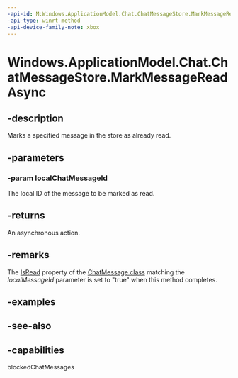 ```yaml
---
-api-id: M:Windows.ApplicationModel.Chat.ChatMessageStore.MarkMessageReadAsync(System.String)
-api-type: winrt method
-api-device-family-note: xbox
---
```


<!-- Method syntax
public Windows.Foundation.IAsyncAction MarkMessageReadAsync(System.String localChatMessageId)
-->

# Windows.ApplicationModel.Chat.ChatMessageStore.MarkMessageReadAsync

## -description
Marks a specified message in the store as already read.

## -parameters
### -param localChatMessageId
The local ID of the message to be marked as read.

## -returns
An asynchronous action.

## -remarks
The [IsRead](chatmessage_isread.md) property of the [ChatMessage class](chatmessage.md) matching the *localMessageId* parameter is set to "true" when this method completes.

## -examples

## -see-also


## -capabilities
blockedChatMessages
